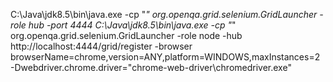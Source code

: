 C:\Java\jdk8.5\bin\java.exe -cp "*" org.openqa.grid.selenium.GridLauncher -role hub -port 4444
C:\Java\jdk8.5\bin\java.exe -cp "*" org.openqa.grid.selenium.GridLauncher -role node -hub http://localhost:4444/grid/register -browser browserName=chrome,version=ANY,platform=WINDOWS,maxInstances=2 -Dwebdriver.chrome.driver="chrome-web-driver\chromedriver.exe"